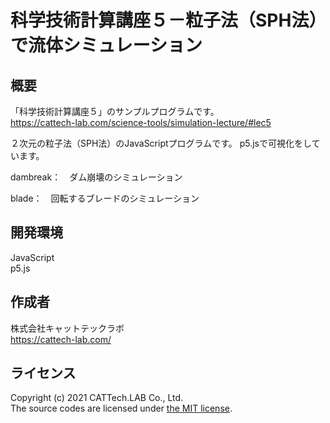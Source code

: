 # 科学技術計算講座５－粒子法（SPH法）で流体シミュレーション
## 概要
「科学技術計算講座５」のサンプルプログラムです。  
https://cattech-lab.com/science-tools/simulation-lecture/#lec5

２次元の粒子法（SPH法）のJavaScriptプログラムです。
p5.jsで可視化をしています。

dambreak：　ダム崩壊のシミュレーション

blade：　回転するブレードのシミュレーション


## 開発環境
JavaScript  
p5.js

## 作成者
株式会社キャットテックラボ  
https://cattech-lab.com/

## ライセンス
Copyright (c) 2021 CATTech.LAB Co., Ltd.  
The source codes are licensed under [the MIT license](https://opensource.org/licenses/MIT).
